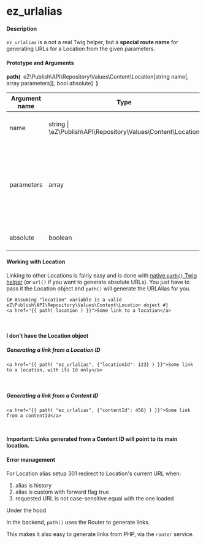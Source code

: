 #  ez\_urlalias

#### Description

`ez_urlalias` is a not a real Twig helper, but a **special route name** for generating URLs for a Location from the given parameters.

#### Prototype and Arguments

**path(**  eZ\\Publish\\API\\Repository\\Values\\Content\\Location|string name\[, array parameters\]\[, bool absolute\]  **)**

<table>
<colgroup>
<col width="33%" />
<col width="33%" />
<col width="33%" />
</colgroup>
<thead>
<tr class="header">
<th>Argument name</th>
<th>Type</th>
<th>Description</th>
</tr>
</thead>
<tbody>
<tr class="odd">
<td>name</td>
<td><span class="sd">string | \eZ\Publish\API\Repository\Values\Content\Location<br />
</span></td>
<td><span class="sd">The name of the route or a Location instance</span></td>
</tr>
<tr class="even">
<td>parameters</td>
<td>array</td>
<td><p><span>An hash of parameters:</span></p>
<ul>
<li><code>                     locationId                   </code></li>
<li><span> <code>contentId</code> <span>(as of 5.4 / 2014.11) </span> </span></li>
</ul></td>
</tr>
<tr class="odd">
<td>absolute</td>
<td>boolean</td>
<td><span class="sd">Whether to generate an absolute URL</span></td>
</tr>
</tbody>
</table>

#### Working with Location

Linking to other Locations is fairly easy and is done with [native `path()` Twig helper](http://symfony.com/doc/2.3/book/templating.html#linking-to-pages) (or `url()` if you want to generate absolute URLs). You just have to pass it the Location object and `path()` will generate the URLAlias for you.

```
{# Assuming "location" variable is a valid eZ\Publish\API\Repository\Values\Content\Location object #}
<a href="{{ path( location ) }}">Some link to a location</a>
```

 

#### I don't have the Location object

##### Generating a link from a Location ID

```
<a href="{{ path( "ez_urlalias", {"locationId": 123} ) }}">Some link to a location, with its Id only</a>
```

 

##### Generating a link from a Content ID

```
<a href="{{ path( "ez_urlalias", {"contentId": 456} ) }}">Some link from a contentId</a>
```

 

**Important: Links generated from a Content ID will point to its main location.**

#### Error management

For Location alias setup 301 redirect to Location's current URL when:

1.  alias is history
2.  alias is custom with forward flag true
3.  requested URL is not case-sensitive equal with the one loaded

Under the hood

In the backend, `path()` uses the Router to generate links.

This makes it also easy to generate links from PHP, via the `router` service.
